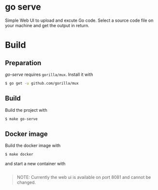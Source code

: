 go serve
=========

Simple Web UI to upload and excute Go code. Select a source code file on your
machine and get the output in return.

# Build

## Preparation

*go-serve* requires `gorilla/mux`. Install it with

```sh
$ go get -u github.com/gorilla/mux
```

## Build

Build the project with

```sh
$ make go-serve
```

## Docker image

Build the docker image with

```sh
$ make docker
```

and start a new container with

```sh
```

> NOTE: Currently the web ui is available on port 8081 and cannot be changed.

